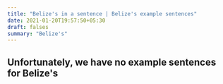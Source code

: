 ```yaml
---
title: "Belize's in a sentence | Belize's example sentences"
date: 2021-01-20T19:57:50+05:30
draft: falses
summary: "Belize's"
---
```

## Unfortunately, we have no example sentences for Belize's                 
